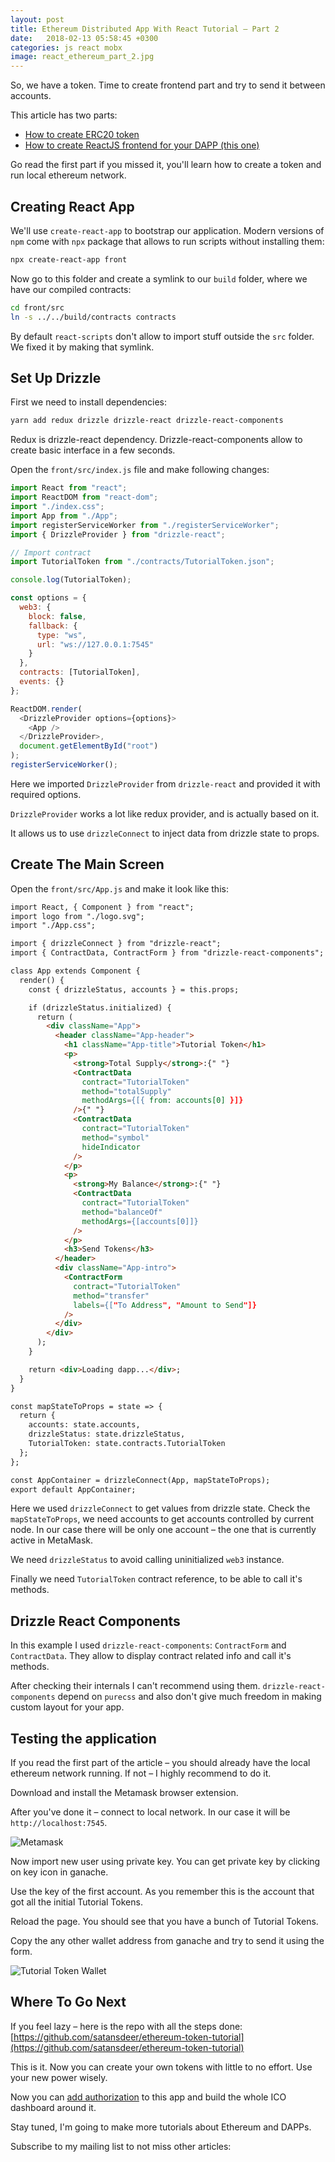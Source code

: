 ```yaml
---
layout: post
title: Ethereum Distributed App With React Tutorial – Part 2
date:   2018-02-13 05:58:45 +0300
categories: js react mobx
image: react_ethereum_part_2.jpg
---
```


So, we have a token. Time to create frontend part and try to send it between accounts.

This article has two parts:

* [How to create ERC20 token](/posts/ethereum-react-dapp-tutorial)
* [How to create ReactJS frontend for your DAPP (this one)](#)

Go read the first part if you missed it, you'll learn how to create a token and run local ethereum network.

## Creating React App

We'll use `create-react-app` to bootstrap our application. Modern versions of `npm` come with `npx` package that allows to run scripts without installing them:

```sh
npx create-react-app front
```

Now go to this folder and create a symlink to our `build` folder, where we have our compiled contracts:

```sh
cd front/src
ln -s ../../build/contracts contracts
```

By default `react-scripts` don't allow to import stuff outside the `src` folder. We fixed it by making that symlink.

## Set Up Drizzle

First we need to install dependencies:

```sh
yarn add redux drizzle drizzle-react drizzle-react-components
```

Redux is drizzle-react dependency. Drizzle-react-components allow to create basic interface in a few seconds.

Open the `front/src/index.js` file and make following changes:

```js
import React from "react";
import ReactDOM from "react-dom";
import "./index.css";
import App from "./App";
import registerServiceWorker from "./registerServiceWorker";
import { DrizzleProvider } from "drizzle-react";

// Import contract
import TutorialToken from "./contracts/TutorialToken.json";

console.log(TutorialToken);

const options = {
  web3: {
    block: false,
    fallback: {
      type: "ws",
      url: "ws://127.0.0.1:7545"
    }
  },
  contracts: [TutorialToken],
  events: {}
};

ReactDOM.render(
  <DrizzleProvider options={options}>
    <App />
  </DrizzleProvider>,
  document.getElementById("root")
);
registerServiceWorker();
```

Here we imported `DrizzleProvider` from `drizzle-react` and provided it with required options.

`DrizzleProvider` works a lot like redux provider, and is actually based on it.

It allows us to use `drizzleConnect` to inject data from drizzle state to props.

## Create The Main Screen

Open the `front/src/App.js` and make it look like this:

```html
import React, { Component } from "react";
import logo from "./logo.svg";
import "./App.css";

import { drizzleConnect } from "drizzle-react";
import { ContractData, ContractForm } from "drizzle-react-components";

class App extends Component {
  render() {
    const { drizzleStatus, accounts } = this.props;

    if (drizzleStatus.initialized) {
      return (
        <div className="App">
          <header className="App-header">
            <h1 className="App-title">Tutorial Token</h1>
            <p>
              <strong>Total Supply</strong>:{" "}
              <ContractData
                contract="TutorialToken"
                method="totalSupply"
                methodArgs={[{ from: accounts[0] }]}
              />{" "}
              <ContractData
                contract="TutorialToken"
                method="symbol"
                hideIndicator
              />
            </p>
            <p>
              <strong>My Balance</strong>:{" "}
              <ContractData
                contract="TutorialToken"
                method="balanceOf"
                methodArgs={[accounts[0]]}
              />
            </p>
            <h3>Send Tokens</h3>
          </header>
          <div className="App-intro">
            <ContractForm
              contract="TutorialToken"
              method="transfer"
              labels={["To Address", "Amount to Send"]}
            />
          </div>
        </div>
      );
    }

    return <div>Loading dapp...</div>;
  }
}

const mapStateToProps = state => {
  return {
    accounts: state.accounts,
    drizzleStatus: state.drizzleStatus,
    TutorialToken: state.contracts.TutorialToken
  };
};

const AppContainer = drizzleConnect(App, mapStateToProps);
export default AppContainer;
```

Here we used `drizzleConnect` to get values from drizzle state. Check the `mapStateToProps`, we need accounts to get accounts controlled by current node. In our case there will be only one account – the one that is currently active in MetaMask.

We need `drizzleStatus` to avoid calling uninitialized `web3` instance.

Finally we need `TutorialToken` contract reference, to be able to call it's methods.

## Drizzle React Components

In this example I used `drizzle-react-components`: `ContractForm` and `ContractData`. They allow to display contract related info and call it's methods.

After checking their internals I can't recommend using them. `drizzle-react-components` depend on `purecss` and also don't give much freedom in making custom layout for your app.

## Testing the application

If you read the first part of the article – you should already have the local ethereum network running. If not – I highly recommend to do it.

Download and install the Metamask browser extension.

After you've done it – connect to local network. In our case it will be `http://localhost:7545`.

![Metamask](/assets/images/metamask_1.png)

Now import new user using private key. You can get private key by clicking on key icon in ganache.

Use the key of the first account. As you remember this is the account that got all the initial Tutorial Tokens.

Reload the page. You should see that you have a bunch of Tutorial Tokens.
 
Copy the any other wallet address from ganache and try to send it using the form.

![Tutorial Token Wallet](/assets/images/tutorial_token_wallet.png)

## Where To Go Next

If you feel lazy – here is the repo with all the steps done: [https://github.com/satansdeer/ethereum-token-tutorial](https://github.com/satansdeer/ethereum-token-tutorial)

This is it. Now you can create your own tokens with little to no effort. Use your new power wisely.

Now you can [add authorization](http://maksimivanov.com/posts/firebase-react-tutorial) to this app and build the whole ICO dashboard around it.

Stay tuned, I'm going to make more tutorials about Ethereum and DAPPs.

Subscribe to my mailing list to not miss other articles:
<p>
  <div id="root"></div>
  <script type="text/javascript" src="/assets/javascripts/bundle.js" charset="utf-8"></script>
</p>
